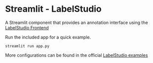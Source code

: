 # Streamlit - LabelStudio

A Streamlit component that provides an annotation interface using the [LabelStudio Frontend](https://labelstud.io/)

Run the included app for a quick example. 

```
streamlit run app.py
```

More configurations can be found in the official [LabelStudio examples](https://github.com/heartexlabs/label-studio-frontend/tree/master/examples)